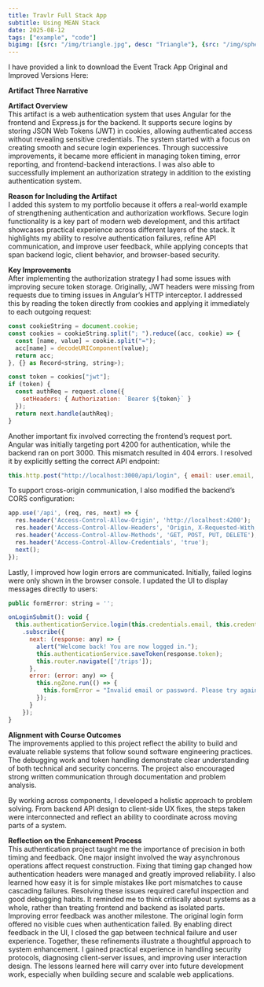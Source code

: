 ```yaml
---
title: Travlr Full Stack App
subtitle: Using MEAN Stack
date: 2025-08-12
tags: ["example", "code"]
bigimg: [{src: "/img/triangle.jpg", desc: "Triangle"}, {src: "/img/sphere.jpg", desc: "Sphere"}, {src: "/img/hexagon.jpg", desc: "Hexagon"}]
---
```

I have provided a link to download the Event Track App Original and Improved Versions Here:


**Artifact Three Narrative**

**Artifact Overview**  
This artifact is a web authentication system that uses Angular for the
frontend and Express.js for the backend. It supports secure logins by
storing JSON Web Tokens (JWT) in cookies, allowing authenticated access
without revealing sensitive credentials. The system started with a focus
on creating smooth and secure login experiences. Through successive
improvements, it became more efficient in managing token timing, error
reporting, and frontend-backend interactions. I was also able to
successfully implement an authorization strategy in addition to the
existing authentication system.

**Reason for Including the Artifact**  
I added this system to my portfolio because it offers a real-world
example of strengthening authentication and authorization workflows.
Secure login functionality is a key part of modern web development, and
this artifact showcases practical experience across different layers of
the stack. It highlights my ability to resolve authentication failures,
refine API communication, and improve user feedback, while applying
concepts that span backend logic, client behavior, and browser-based
security.

**Key Improvements**  
After implementing the authorization strategy I had some issues with
improving secure token storage. Originally, JWT headers were missing
from requests due to timing issues in Angular’s HTTP interceptor. I
addressed this by reading the token directly from cookies and applying
it immediately to each outgoing request:

```javascript
const cookieString = document.cookie;
const cookies = cookieString.split("; ").reduce((acc, cookie) => {
  const [name, value] = cookie.split("=");
  acc[name] = decodeURIComponent(value);
  return acc;
}, {} as Record<string, string>);

const token = cookies["jwt"];
if (token) {
  const authReq = request.clone({
    setHeaders: { Authorization: `Bearer ${token}` }
  });
  return next.handle(authReq);
}
```

Another important fix involved correcting the frontend’s request port.
Angular was initially targeting port 4200 for authentication, while the
backend ran on port 3000. This mismatch resulted in 404 errors. I
resolved it by explicitly setting the correct API endpoint:

```javascript
this.http.post("http://localhost:3000/api/login", { email: user.email, password: passwd }, { withCredentials: true });
```

To support cross-origin communication, I also modified the backend’s
CORS configuration:

```javascript
app.use('/api', (req, res, next) => {
  res.header('Access-Control-Allow-Origin', 'http://localhost:4200');
  res.header('Access-Control-Allow-Headers', 'Origin, X-Requested-With, Content-Type, Accept, Authorization');
  res.header('Access-Control-Allow-Methods', 'GET, POST, PUT, DELETE');
  res.header('Access-Control-Allow-Credentials', 'true');
  next();
});
```

Lastly, I improved how login errors are communicated. Initially, failed
logins were only shown in the browser console. I updated the UI to
display messages directly to users:

```javascript
public formError: string = '';

onLoginSubmit(): void {
  this.authenticationService.login(this.credentials.email, this.credentials.password)
    .subscribe({
      next: (response: any) => {
        alert("Welcome back! You are now logged in.");
        this.authenticationService.saveToken(response.token);
        this.router.navigate(['/trips']);
      },
      error: (error: any) => {
        this.ngZone.run(() => {
          this.formError = "Invalid email or password. Please try again.";
        });
      }
    });
}
```

**Alignment with Course Outcomes**  
The improvements applied to this project reflect the ability to build
and evaluate reliable systems that follow sound software engineering
practices. The debugging work and token handling demonstrate clear
understanding of both technical and security concerns. The project also
encouraged strong written communication through documentation and
problem analysis.

By working across components, I developed a holistic approach to problem
solving. From backend API design to client-side UX fixes, the steps
taken were interconnected and reflect an ability to coordinate across
moving parts of a system.

**Reflection on the Enhancement Process**  
This authentication project taught me the importance of precision in
both timing and feedback. One major insight involved the way
asynchronous operations affect request construction. Fixing that timing
gap changed how authentication headers were managed and greatly improved
reliability. I also learned how easy it is for simple mistakes like port
mismatches to cause cascading failures. Resolving these issues required
careful inspection and good debugging habits. It reminded me to think
critically about systems as a whole, rather than treating frontend and
backend as isolated parts. Improving error feedback was another
milestone. The original login form offered no visible cues when
authentication failed. By enabling direct feedback in the UI, I closed
the gap between technical failure and user experience. Together, these
refinements illustrate a thoughtful approach to system enhancement. I
gained practical experience in handling security protocols, diagnosing
client-server issues, and improving user interaction design. The lessons
learned here will carry over into future development work, especially
when building secure and scalable web applications.

